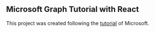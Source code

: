 ## Microsoft Graph Tutorial with React

This project was created following the [tutorial](https://docs.microsoft.com/en-us/graph/tutorials/react) of Microsoft.